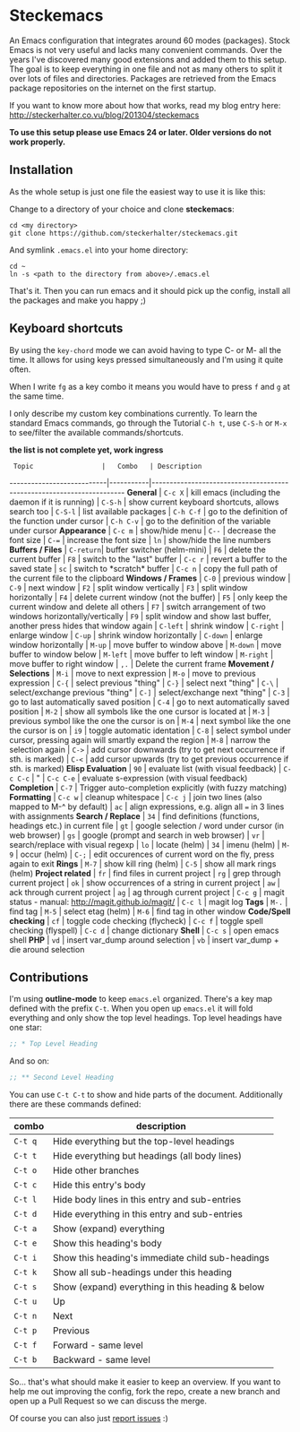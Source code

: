 # Steckemacs

An Emacs configuration that integrates around 60 modes (packages). Stock Emacs is not very useful and lacks many convenient commands. Over the years I've discovered many good extensions and added them to this setup. The goal is to keep everything in one file and not as many others to split it over lots of files and directories. Packages are retrieved from the Emacs package repositories on the internet on the first startup.

If you want to know more about how that works, read my blog entry here:  http://steckerhalter.co.vu/blog/201304/steckemacs

**To use this setup please use Emacs 24 or later. Older versions do not work properly.**

## Installation

As the whole setup is just one file the easiest way to use it is like this:

Change to a directory of your choice and clone **steckemacs**:

    cd <my directory>
    git clone https://github.com/steckerhalter/steckemacs.git

And symlink `.emacs.el` into your home directory:

    cd ~
    ln -s <path to the directory from above>/.emacs.el

That's it. Then you can run emacs and it should pick up the config, install all the packages and make you happy ;)

## Keyboard shortcuts

By using the `key-chord` mode we can avoid having to type C- or M- all the time. It allows for using keys pressed simultaneously and I'm using it quite often.

When I write `fg` as a key combo it means you would have to press `f` and `g` at the same time.

I only describe my custom key combinations currently. To learn the standard Emacs commands, go through the Tutorial `C-h t`, use `C-S-h` or `M-x` to see/filter the available commands/shortcuts.

**the list is not complete yet, work ingress**

     Topic                 |   Combo   | Description
---------------------------|-----------|----------------------------------------------------------------------
**General**                | `C-c X`   | kill emacs (including the daemon if it is running)
                           | `C-S-h`   | show current keyboard shortcuts, allows search too
                           | `C-S-l`   | list available packages
                           | `C-h C-f` | go to the definition of the function under cursor
                           | `C-h C-v` | go to the definition of the variable under cursor
**Appearance**             | `C-c m`   | show/hide menu
                           | `C--`     | decrease the font size
                           | `C-=`     | increase the font size
                           | `ln`      | show/hide the line numbers
**Buffers / Files**        | `C-return`| buffer switcher (helm-mini)
                           | `F6`      | delete the current buffer
                           | `F8`      | switch to the "last" buffer
                           | `C-c r`   | revert a buffer to the saved state
                           | `sc`      | switch to \*scratch\* buffer
                           | `C-c n`   | copy the full path of the current file to the clipboard
**Windows / Frames**       | `C-0`     | previous window
                           | `C-9`     | next window
                           | `F2`      | split window vertically
                           | `F3`      | split window horizontally
                           | `F4`      | delete current window (not the buffer)
                           | `F5`      | only keep the current window and delete all others
                           | `F7`      | switch arrangement of two windows horizontally/vertically
                           | `F9`      | split window and show last buffer, another press hides that window again
                           | `C-left`  | shrink window
                           | `C-right` | enlarge window
                           | `C-up`    | shrink window horizontally
                           | `C-down`  | enlarge window horizontally
                           | `M-up`    | move buffer to window above
                           | `M-down`  | move buffer to window below
                           | `M-left`  | move buffer to left window
                           | `M-right` | move buffer to right window
                           | `,.`      | Delete the current frame
**Movement / Selections**  | `M-i`     | move to next expression
                           | `M-o`     | move to previous expression
                           | `C-{`     | select previous "thing"
                           | `C-}`     | select next "thing"
                           | `C-\`     | select/exchange previous "thing"
                           | `C-]`     | select/exchange next "thing"
                           | `C-3`     | go to last automatically saved position
                           | `C-4`     | go to next automatically saved  position
                           | `M-2`     | show all symbols like the one cursor is located at
                           | `M-3`     | previous symbol like the one the cursor is on
                           | `M-4`     | next symbol like the one the cursor is on
                           | `i9`      | toggle automatic identation
                           | `C-8`     | select symbol under cursor, pressing again will smartly expand the region
                           | `M-8`     | narrow the selection again
                           | `C->`     | add cursor downwards (try to get next occurrence if sth. is marked)
                           | `C-<`     | add cursor upwards (try to get previous occurrence if sth. is marked)
**Elisp Evaluation**       | `90`      | evaluate list (with visual feedback)
                           | `C-c C-c` | "
                           | `C-c C-e` | evaluate s-expression (with visual feedback)
**Completion**             | `C-7`     | Trigger auto-completion explicitly (with fuzzy matching)
**Formatting**             | `C-c w`   | cleanup whitespace
                           | `C-c j`   | join two lines (also mapped to M-^ by default)
                           | `ac`      | align expressions, e.g. align all `=` in 3 lines with assignments
**Search / Replace**       | `34`      | find definitions (functions, headings etc.) in current file
                           | `gt`      | google selection / word under cursor (in web browser)
                           | `gs`      | google (prompt and search in web browser)
                           | `vr`      | search/replace with visual regexp
                           | `lo`      | locate (helm)
                           | `34`      | imenu (helm)
                           | `M-9`     | occur (helm)
                           | `C-;`     | edit occurences of current word on the fly, press again to exit
**Rings**                  | `M-7`     | show kill ring (helm)
                           | `C-5`     | show all mark rings (helm)
**Project related**        | `fr`      | find files in current project
                           | `rg`      | grep through current project
                           | `ok`      | show occurrences of a string in current project
                           | `aw`      | ack through current project
                           | `ag`      | ag through current project
                           | `C-c g`   | magit status - manual: http://magit.github.io/magit/
                           | `C-c l`   | magit log
**Tags**                   | `M-.`     | find tag
                           | `M-5`     | select etag (helm)
                           | `M-6`     | find tag in other window
**Code/Spell checking**    | `cf`      | toggle code checking (flycheck)
                           | `C-c f`   | toggle spell checking (flyspell)
                           | `C-c d`   | change dictionary
**Shell**                  | `C-c s`   | open emacs shell
**PHP**                    | `vd`      | insert var_dump around selection
                           | `vb`      | insert var_dump + die around selection

## Contributions

I'm using **outline-mode** to keep `emacs.el` organized. There's a key map defined with the prefix `C-t`. When you open up `emacs.el` it will fold everything and only show the top level headings. Top level headings have one star:

```lisp
;; * Top Level Heading
```

And so on:

```lisp
;; ** Second Level Heading
```

You can use `C-t C-t` to show and hide parts of the document. Additionally there are these commands defined:

 combo  | description
--------|-------------------------------------------------
`C-t q` | Hide everything but the top-level headings
`C-t t` | Hide everything but headings (all body lines)
`C-t o` | Hide other branches
`C-t c` | Hide this entry's body
`C-t l` | Hide body lines in this entry and sub-entries
`C-t d` | Hide everything in this entry and sub-entries
`C-t a` | Show (expand) everything
`C-t e` | Show this heading's body
`C-t i` | Show this heading's immediate child sub-headings
`C-t k` | Show all sub-headings under this heading
`C-t s` | Show (expand) everything in this heading & below
`C-t u` | Up
`C-t n` | Next
`C-t p` | Previous
`C-t f` | Forward - same level
`C-t b` | Backward - same level

So... that's what should make it easier to keep an overview. If you want to help me out improving the config, fork the repo, create a new branch and open up a Pull Request so we can discuss the merge.

Of course you can also just [report issues](https://github.com/steckerhalter/steckemacs/issues) :)
